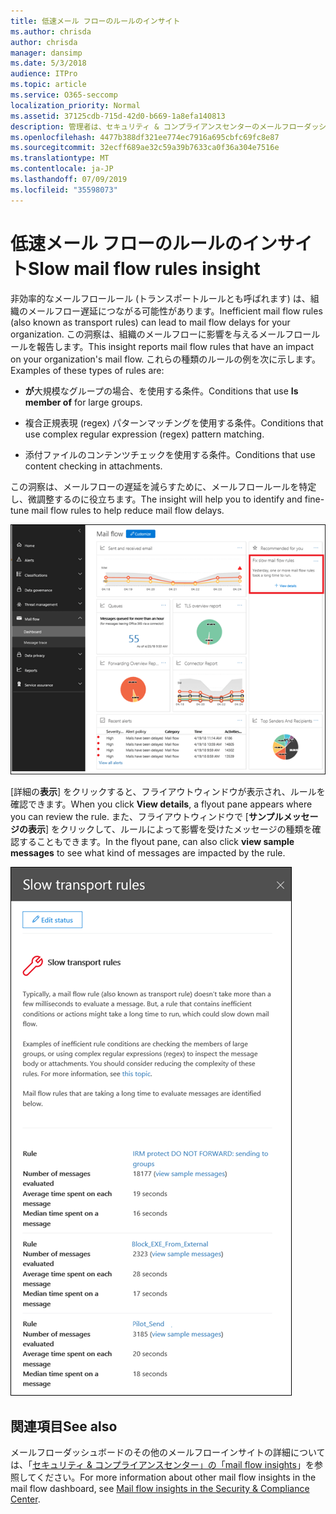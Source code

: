 ```yaml
---
title: 低速メール フローのルールのインサイト
ms.author: chrisda
author: chrisda
manager: dansimp
ms.date: 5/3/2018
audience: ITPro
ms.topic: article
ms.service: O365-seccomp
localization_priority: Normal
ms.assetid: 37125cdb-715d-42d0-b669-1a8efa140813
description: 管理者は、セキュリティ & コンプライアンスセンターのメールフローダッシュボードに記載されている低速メールフロールールについて理解できます。
ms.openlocfilehash: 4477b388df321ee774ec7916a695cbfc69fc8e87
ms.sourcegitcommit: 32ecff689ae32c59a39b7633ca0f36a304e7516e
ms.translationtype: MT
ms.contentlocale: ja-JP
ms.lasthandoff: 07/09/2019
ms.locfileid: "35598073"
---
```

# <a name="slow-mail-flow-rules-insight"></a><span data-ttu-id="53a16-103">低速メール フローのルールのインサイト</span><span class="sxs-lookup"><span data-stu-id="53a16-103">Slow mail flow rules insight</span></span>

<span data-ttu-id="53a16-104">非効率的なメールフロールール (トランスポートルールとも呼ばれます) は、組織のメールフロー遅延につながる可能性があります。</span><span class="sxs-lookup"><span data-stu-id="53a16-104">Inefficient mail flow rules (also known as transport rules) can lead to mail flow delays for your organization.</span></span> <span data-ttu-id="53a16-105">この洞察は、組織のメールフローに影響を与えるメールフロールールを報告します。</span><span class="sxs-lookup"><span data-stu-id="53a16-105">This insight reports mail flow rules that have an impact on your organization's mail flow.</span></span> <span data-ttu-id="53a16-106">これらの種類のルールの例を次に示します。</span><span class="sxs-lookup"><span data-stu-id="53a16-106">Examples of these types of rules are:</span></span>

- <span data-ttu-id="53a16-107">**が**大規模なグループの場合、を使用する条件。</span><span class="sxs-lookup"><span data-stu-id="53a16-107">Conditions that use **Is member of** for large groups.</span></span>

- <span data-ttu-id="53a16-108">複合正規表現 (regex) パターンマッチングを使用する条件。</span><span class="sxs-lookup"><span data-stu-id="53a16-108">Conditions that use complex regular expression (regex) pattern matching.</span></span>

- <span data-ttu-id="53a16-109">添付ファイルのコンテンツチェックを使用する条件。</span><span class="sxs-lookup"><span data-stu-id="53a16-109">Conditions that use content checking in attachments.</span></span>

<span data-ttu-id="53a16-110">この洞察は、メールフローの遅延を減らすために、メールフロールールを特定し、微調整するのに役立ちます。</span><span class="sxs-lookup"><span data-stu-id="53a16-110">The insight will help you to identify and fine-tune mail flow rules to help reduce mail flow delays.</span></span>

![セキュリティ & コンプライアンスセンターのメールフローダッシュボードに記載されている低速メールフロールールについての考察](media/1dd90faa-f065-4b10-8b47-d35dc127fc26.png)

<span data-ttu-id="53a16-112">[詳細の**表示**] をクリックすると、フライアウトウィンドウが表示され、ルールを確認できます。</span><span class="sxs-lookup"><span data-stu-id="53a16-112">When you click **View details**, a flyout pane appears where you can review the rule.</span></span> <span data-ttu-id="53a16-113">また、フライアウトウィンドウで [**サンプルメッセージの表示**] をクリックして、ルールによって影響を受けたメッセージの種類を確認することもできます。</span><span class="sxs-lookup"><span data-stu-id="53a16-113">In the flyout pane, can also click **view sample messages** to see what kind of messages are impacted by the rule.</span></span>

![メールフローダッシュボードの [低速メールフロールールの詳細を表示する] をクリックした後のフライアウトウィンドウ](media/2cbd43b7-1f21-4338-a70c-7b50de5c69cd.png)

## <a name="see-also"></a><span data-ttu-id="53a16-115">関連項目</span><span class="sxs-lookup"><span data-stu-id="53a16-115">See also</span></span>

<span data-ttu-id="53a16-116">メールフローダッシュボードのその他のメールフローインサイトの詳細については、「[セキュリティ & コンプライアンスセンター」の「mail flow insights](mail-flow-insights.md)」を参照してください。</span><span class="sxs-lookup"><span data-stu-id="53a16-116">For more information about other mail flow insights in the mail flow dashboard, see [Mail flow insights in the Security & Compliance Center](mail-flow-insights.md).</span></span>
